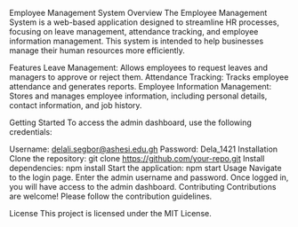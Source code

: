 Employee Management System
Overview
The Employee Management System is a web-based application designed to streamline HR processes, focusing on leave management, attendance tracking, and employee information management. This system is intended to help businesses manage their human resources more efficiently.

Features
Leave Management: Allows employees to request leaves and managers to approve or reject them.
Attendance Tracking: Tracks employee attendance and generates reports.
Employee Information Management: Stores and manages employee information, including personal details, contact information, and job history.

Getting Started
To access the admin dashboard, use the following credentials:

Username: delali.segbor@ashesi.edu.gh
Password: Dela_1421
Installation
Clone the repository: git clone https://github.com/your-repo.git
Install dependencies: npm install
Start the application: npm start
Usage
Navigate to the login page.
Enter the admin username and password.
Once logged in, you will have access to the admin dashboard.
Contributing
Contributions are welcome! Please follow the contribution guidelines.

License
This project is licensed under the MIT License.


